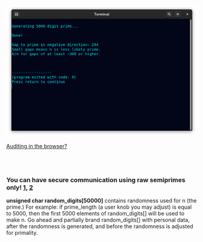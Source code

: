 <!--
Generates 50-50k-digit prime checked with p<65536 having a prime gap of ~308.
-->



<p align="center">
  <img src="https://raw.githubusercontent.com/compromise-evident/ProximitySieve/main/Other/Terminal_68bd99f10d91939b360e11642d3e93170138399324b867e7c2b0986fbfc5f5cd.png">
</p>

[Auditing in the browser?](https://coliru.stacked-crooked.com/a/30b8b92221fd7d5d)

<br>
<br>

### You can have secure communication using raw semiprimes only! [1](https://twitter.com/redNVR/status/1715952926626103454), [2](https://github.com/compromise-evident/WhatNot/blob/main/Primality-adjusting%20branded%20strings.pdf)

**unsigned char random_digits[50000]** contains randomness used for n (the prime.) For example:
if prime_length (a user knob you may adjust) is equal to 5000, then the first 5000
elements of random_digits[] will be used to make n. Go ahead and partially brand random_digits[]
with personal data, after the randomness is generated, and before the randomness is
adjusted for primality.
